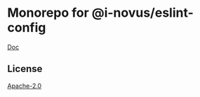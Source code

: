 # Monorepo for @i-novus/eslint-config

[Doc](./packages/eslint-config/README.md)

## License

[Apache-2.0](./LICENSE)
